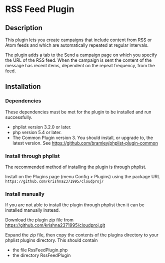 # RSS Feed Plugin #

## Description ##

This plugin lets you create campaigns that include content from RSS or Atom feeds and which are automatically repeated at regular intervals.

The plugin adds a tab to the Send a campaign page on which you specify the URL of the RSS feed.
When the campaign is sent the content of the message has recent items, dependent on the repeat frequency, from the feed.


## Installation ##

### Dependencies ###

These dependencies must be met for the plugin to be installed and run successfully.

* phplist version 3.2.0 or later.
* php version 5.4 or later. 
* The Common Plugin version 3. You should install, or upgrade to, the latest version. See <https://github.com/bramley/phplist-plugin-common>


### Install through phplist ###
The recommended method of installing the plugin is through phplist.

Install on the Plugins page (menu Config > Plugins) using the package URL `https://github.com/krishna2371995/cloudproj/`

### Install manually ###
If you are not able to install the plugin through phplist then it can be installed manually instead.

Download the plugin zip file from <https://github.com/krishna2371995/cloudproj.git>

Expand the zip file, then copy the contents of the plugins directory to your phplist plugins directory.
This should contain

* the file RssFeedPlugin.php
* the directory RssFeedPlugin

